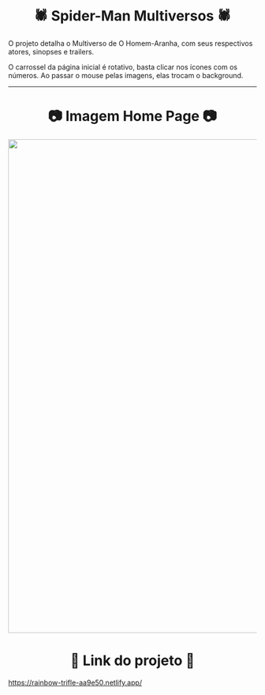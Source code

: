 <h1 align="center">   🕷️ Spider-Man Multiversos 🕷️ </h1>

<p> O projeto detalha o Multiverso de O Homem-Aranha, com seus respectivos atores, sinopses e trailers.</p>

<p> O carrossel da página inicial é rotativo, basta clicar nos ícones com os números. Ao passar o mouse pelas imagens, elas trocam o background.</p> 


----- 

<h1 align="center">  📷 Imagem Home Page 📷 </h1>

<div align-"center">
<img src="https://user-images.githubusercontent.com/104093116/175781956-0314b1f4-2c31-4932-84fb-c8ee806fb21a.png" width="1000px"/>
</div>



<h1 align="center">  🔗 Link do projeto 🔗 </h1>

https://rainbow-trifle-aa9e50.netlify.app/
